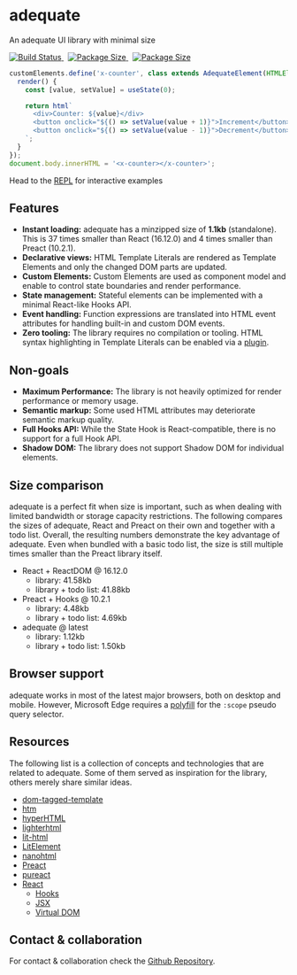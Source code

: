 # adequate

<p class="subtitle">An adequate UI library with minimal size</p>

<div class="badges">
<a href="https://travis-ci.org/alexlawrence/adequate">
  <img alt="Build Status" src="https://travis-ci.org/alexlawrence/adequate.svg?branch=master">
</a>
&nbsp;
<a href="https://npmjs.com/package/adequate">
  <img alt="Package Size" src="https://badgen.net/npm/v/adequate">
</a>
&nbsp;
<a href="https://bundlephobia.com/result?p=adequate@latest">
  <img alt="Package Size" src="https://badgen.net/bundlephobia/minzip/adequate">
</a>
</div>

```javascript
customElements.define('x-counter', class extends AdequateElement(HTMLElement) {
  render() {
    const [value, setValue] = useState(0);

    return html`
      <div>Counter: ${value}</div>
      <button onclick="${() => setValue(value + 1)}">Increment</button>
      <button onclick="${() => setValue(value - 1)}">Decrement</button>
    `;
  }
});
document.body.innerHTML = '<x-counter></x-counter>';
```

Head to the [REPL](https://adequatejs.org/repl.html) for interactive examples

## Features

- **Instant loading:** adequate has a minzipped size of **1.1kb** (standalone). This is 37 times smaller than React (16.12.0) and 4 times smaller than Preact (10.2.1).
- **Declarative views:** HTML Template Literals are rendered as Template Elements and only the changed DOM parts are updated.
- **Custom Elements:** Custom Elements are used as component model and enable to control state boundaries and render performance.
- **State management:** Stateful elements can be implemented with a minimal React-like Hooks API.
- **Event handling:** Function expressions are translated into HTML event attributes for handling built-in and custom DOM events.
- **Zero tooling:** The library requires no compilation or tooling. HTML syntax highlighting in Template Literals can be enabled via a [plugin](https://marketplace.visualstudio.com/items?itemName=bierner.lit-html).

## Non-goals

- **Maximum Performance:** The library is not heavily optimized for render performance or memory usage.
- **Semantic markup:** Some used HTML attributes may deteriorate semantic markup quality.
- **Full Hooks API:** While the State Hook is React-compatible, there is no support for a full Hook API.
- **Shadow DOM:** The library does not support Shadow DOM for individual elements.

## Size comparison

adequate is a perfect fit when size is important, such as when dealing with limited bandwidth or storage capacity restrictions. The following compares the sizes of adequate, React and Preact on their own and together with a todo list. Overall, the resulting numbers demonstrate the key advantage of adequate. Even when bundled with a basic todo list, the size is still multiple times smaller than the Preact library itself. 

<!-- size-comparison -->

- React + ReactDOM @ 16.12.0
  - library: 41.58kb
  - library + todo list: 41.88kb
- Preact + Hooks @ 10.2.1
  - library: 4.48kb
  - library + todo list: 4.69kb
- adequate @ latest
  - library: 1.12kb
  - library + todo list: 1.50kb

<!-- /size-comparison -->

<!--
## Performance test

tbd

-->

## Browser support

adequate works in most of the latest major browsers, both on desktop and mobile. However, Microsoft Edge requires a [polyfill](https://github.com/jonathantneal/element-qsa-scope) for the `:scope` pseudo query selector.

## Resources

The following list is a collection of concepts and technologies that are related to adequate.
Some of them served as inspiration for the library, others merely share similar ideas.

- [dom-tagged-template](https://github.com/caub/dom-tagged-template)
- [htm](https://github.com/developit/htm)
- [hyperHTML](https://viperhtml.js.org/)
- [lighterhtml](https://github.com/WebReflection/lighterhtml)
- [lit-html](https://lit-html.polymer-project.org/)
- [LitElement](https://lit-element.polymer-project.org/)
- [nanohtml](https://github.com/choojs/nanohtml)
- [Preact](https://preactjs.com/)
- [pureact](https://github.com/fbedussi/pureact)
- [React](https://reactjs.org/)
  - [Hooks](https://reactjs.org/docs/hooks-overview.html)
  - [JSX](https://reactjs.org/docs/introducing-jsx.html)
  - [Virtual DOM](https://reactjs.org/docs/faq-internals.html)

## Contact & collaboration

<p class="centered">
For contact & collaboration check the <a href="https://github.com/alexlawrence/adequate">Github Repository</a>.
</p>